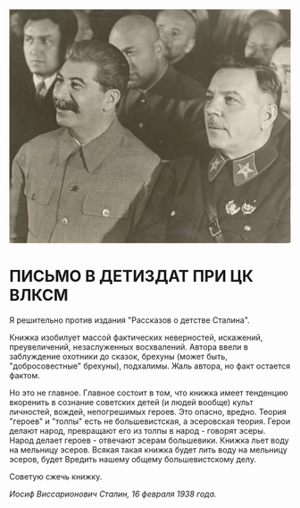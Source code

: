 
![](./img/old/stalinUndWoroschilow.jpg)


# ПИСЬМО В ДЕТИЗДАТ ПРИ ЦК ВЛКСМ


Я решительно против издания "Рассказов о детстве Сталина".



Книжка
изобилует массой фактических неверностей, искажений, преувеличений,
незаслуженных восхвалений. Автора ввели в заблуждение охотники до
сказок, брехуны (может быть, "добросовестные" брехуны), подхалимы. Жаль
автора, но факт остается фактом.



Но это не главное. Главное
состоит в том, что книжка имеет тенденцию вкоренить в сознание советских
детей (и людей вообще) культ личностей, вождей, непогрешимых героев.
Это опасно, вредно. Теория "героев" и "толпы" есть не большевистская, а
эсеровская теория. Герои делают народ, превращают его из толпы в народ -
говорят эсеры. Народ делает героев - отвечают эсерам большевики. Книжка
льет воду на мельницу эсеров. Всякая такая книжка будет лить воду на
мельницу эсеров, будет Вредить нашему общему большевистскому делу.



Советую сжечь книжку.





*Иосиф Виссарионович Сталин, 16 февраля 1938 года.*
